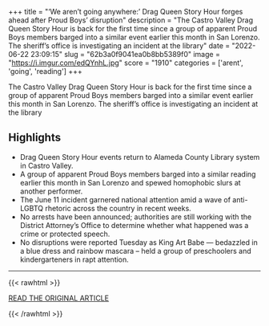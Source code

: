 +++
title = "‘We aren’t going anywhere:’ Drag Queen Story Hour forges ahead after Proud Boys’ disruption"
description = "The Castro Valley Drag Queen Story Hour is back for the first time since a group of apparent Proud Boys members barged into a similar event earlier this month in San Lorenzo. The sheriff’s office is investigating an incident at the library"
date = "2022-06-22 23:09:15"
slug = "62b3a0f9041ea0b8bb5389f0"
image = "https://i.imgur.com/edQYnhL.jpg"
score = "1910"
categories = ['arent', 'going', 'reading']
+++

The Castro Valley Drag Queen Story Hour is back for the first time since a group of apparent Proud Boys members barged into a similar event earlier this month in San Lorenzo. The sheriff’s office is investigating an incident at the library

## Highlights

- Drag Queen Story Hour events return to Alameda County Library system in Castro Valley.
- A group of apparent Proud Boys members barged into a similar reading earlier this month in San Lorenzo and spewed homophobic slurs at another performer.
- The June 11 incident garnered national attention amid a wave of anti-LGBTQ rhetoric across the country in recent weeks.
- No arrests have been announced; authorities are still working with the District Attorney’s Office to determine whether what happened was a crime or protected speech.
- No disruptions were reported Tuesday as King Art Babe — bedazzled in a blue dress and rainbow mascara – held a group of preschoolers and kindergarteners in rapt attention.

---

{{< rawhtml >}}
  <p class="article-category">
    <a target="_blank" href="https://www.eastbaytimes.com/2022/06/21/we-arent-going-anywhere-drag-queen-story-hour-forges-ahead-in-alameda-county/">READ THE ORIGINAL ARTICLE</a>
  </p>
{{< /rawhtml >}}
